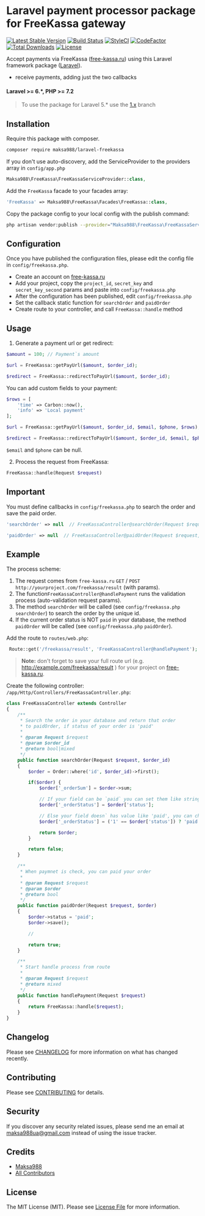 # Laravel payment processor package for FreeKassa gateway

[![Latest Stable Version](https://poser.pugx.org/maksa988/laravel-freekassa/v/stable)](https://packagist.org/packages/maksa988/laravel-freekassa)
[![Build Status](https://travis-ci.org/maksa988/laravel-freekassa.svg?branch=master)](https://travis-ci.org/maksa988/laravel-freekassa)
[![StyleCI](https://github.styleci.io/repos/165751650/shield?branch=master)](https://github.styleci.io/repos/165751650)
[![CodeFactor](https://www.codefactor.io/repository/github/maksa988/laravel-freekassa/badge)](https://www.codefactor.io/repository/github/maksa988/laravel-freekassa)
[![Total Downloads](https://img.shields.io/packagist/dt/maksa988/laravel-freekassa.svg?style=flat-square)](https://packagist.org/packages/maksa988/laravel-freekassa)
[![License](https://poser.pugx.org/maksa988/laravel-freekassa/license)](https://packagist.org/packages/maksa988/laravel-freekassa)

Accept payments via FreeKassa ([free-kassa.ru](https://www.free-kassa.ru/)) using this Laravel framework package ([Laravel](https://laravel.com)).

- receive payments, adding just the two callbacks

#### Laravel >= 6.*, PHP >= 7.2

> To use the package for Laravel 5.* use the [1.x](tree/1.x) branch

## Installation

Require this package with composer.

``` bash
composer require maksa988/laravel-freekassa
```

If you don't use auto-discovery, add the ServiceProvider to the providers array in `config/app.php`

```php
Maksa988\FreeKassa\FreeKassaServiceProvider::class,
```

Add the `FreeKassa` facade to your facades array:

```php
'FreeKassa' => Maksa988\FreeKassa\Facades\FreeKassa::class,
```

Copy the package config to your local config with the publish command:
``` bash
php artisan vendor:publish --provider="Maksa988\FreeKassa\FreeKassaServiceProvider"
```

## Configuration

Once you have published the configuration files, please edit the config file in `config/freekassa.php`.

- Create an account on [free-kassa.ru](http://free-kassa.ru)
- Add your project, copy the `project_id`, `secret_key` and `secret_key_second` params and paste into `config/freekassa.php`
- After the configuration has been published, edit `config/freekassa.php`
- Set the callback static function for `searchOrder` and `paidOrder`
- Create route to your controller, and call `FreeKassa::handle` method
 
## Usage

1) Generate a payment url or get redirect:

```php
$amount = 100; // Payment`s amount

$url = FreeKassa::getPayUrl($amount, $order_id);

$redirect = FreeKassa::redirectToPayUrl($amount, $order_id);
```

You can add custom fields to your payment:

```php
$rows = [
    'time' => Carbon::now(),
    'info' => 'Local payment'
];

$url = FreeKassa::getPayUrl($amount, $order_id, $email, $phone, $rows);

$redirect = FreeKassa::redirectToPayUrl($amount, $order_id, $email, $phone, $rows);
```

`$email` and `$phone` can be null.

2) Process the request from FreeKassa:
``` php
FreeKassa::handle(Request $request)
```

## Important

You must define callbacks in `config/freekassa.php` to search the order and save the paid order.


``` php
'searchOrder' => null  // FreeKassaController@searchOrder(Request $request)
```

``` php
'paidOrder' => null  // FreeKassaController@paidOrder(Request $request, $order)
```

## Example

The process scheme:

1. The request comes from `free-kassa.ru` `GET` / `POST` `http://yourproject.com/freekassa/result` (with params).
2. The function`FreeKassaController@handlePayment` runs the validation process (auto-validation request params).
3. The method `searchOrder` will be called (see `config/freekassa.php` `searchOrder`) to search the order by the unique id.
4. If the current order status is NOT `paid` in your database, the method `paidOrder` will be called (see `config/freekassa.php` `paidOrder`).

Add the route to `routes/web.php`:
``` php
 Route::get('/freekassa/result', 'FreeKassaController@handlePayment');
```

> **Note:**
don't forget to save your full route url (e.g. http://example.com/freekassa/result ) for your project on [free-kassa.ru](free-kassa.ru).

Create the following controller: `/app/Http/Controllers/FreeKassaController.php`:

``` php
class FreeKassaController extends Controller
{
    /**
     * Search the order in your database and return that order
     * to paidOrder, if status of your order is 'paid'
     *
     * @param Request $request
     * @param $order_id
     * @return bool|mixed
     */
    public function searchOrder(Request $request, $order_id)
    {
        $order = Order::where('id', $order_id)->first();

        if($order) {
            $order['_orderSum'] = $order->sum;

            // If your field can be `paid` you can set them like string
            $order['_orderStatus'] = $order['status'];

            // Else your field doesn` has value like 'paid', you can change this value
            $order['_orderStatus'] = ('1' == $order['status']) ? 'paid' : false;

            return $order;
        }

        return false;
    }

    /**
     * When paymnet is check, you can paid your order
     *
     * @param Request $request
     * @param $order
     * @return bool
     */
    public function paidOrder(Request $request, $order)
    {
        $order->status = 'paid';
        $order->save();

        //

        return true;
    }

    /**
     * Start handle process from route
     *
     * @param Request $request
     * @return mixed
     */
    public function handlePayment(Request $request)
    {
        return FreeKassa::handle($request);
    }
}
```


## Changelog

Please see [CHANGELOG](CHANGELOG.md) for more information on what has changed recently.

## Contributing

Please see [CONTRIBUTING](CONTRIBUTING.md) for details.

## Security

If you discover any security related issues, please send me an email at maksa988ua@gmail.com instead of using the issue tracker.

## Credits

- [Maksa988](https://github.com/maksa988)
- [All Contributors](../../contributors)

## License

The MIT License (MIT). Please see [License File](LICENSE.md) for more information.
